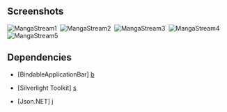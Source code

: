 Screenshots
-----------
![MangaStream1](http://www.dannysu.com/wp-content/uploads/2011/08/MangaStream1.png)&nbsp;
![MangaStream2](http://www.dannysu.com/wp-content/uploads/2011/08/MangaStream2.png)&nbsp;
![MangaStream3](http://www.dannysu.com/wp-content/uploads/2011/08/MangaStream3.png)&nbsp;
![MangaStream4](http://www.dannysu.com/wp-content/uploads/2011/08/MangaStream4.png)&nbsp;
![MangaStream5](http://www.dannysu.com/wp-content/uploads/2011/08/MangaStream5.png)&nbsp;

Dependencies
------------
* [BindableApplicationBar] [b]
* [Silverlight Toolkit] [s]
* [Json.NET] [j]

  [b]: http://blog.humann.info/post/2011/07/12/BindableApplicationBar-update-for-Windows-Phone-Mango.aspx  "BindableApplicationBar"
  [s]: http://silverlight.codeplex.com  "Silverlight Toolkit"
  [j]: http://json.codeplex.com/  "Json.NET"
